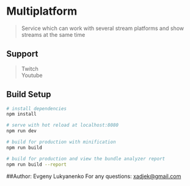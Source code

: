 # Multiplatform

> Service which can work with several stream platforms and show streams at the same time
## Support
> Twitch  
> Youtube

## Build Setup

``` bash
# install dependencies
npm install

# serve with hot reload at localhost:8080
npm run dev

# build for production with minification
npm run build

# build for production and view the bundle analyzer report
npm run build --report
```
##Author: Evgeny Lukyanenko
For any questions: xadjek@gmail.com